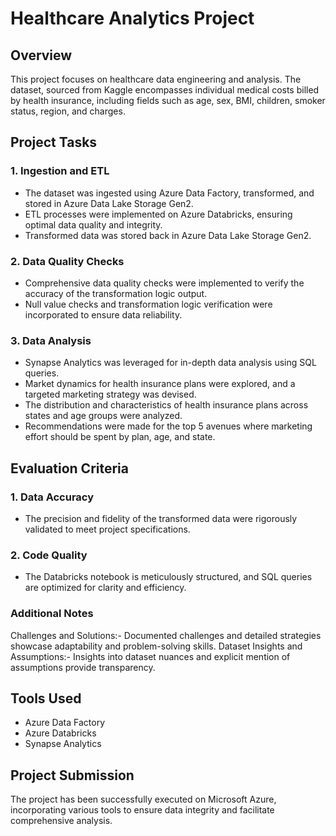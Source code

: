 # Healthcare Analytics Project

## Overview
This project focuses on healthcare data engineering and analysis. The dataset, sourced from Kaggle encompasses individual medical costs billed by health insurance, including fields such as age, sex, BMI, children, smoker status, region, and charges.

## Project Tasks
### 1. Ingestion and ETL
- The dataset was ingested using Azure Data Factory, transformed, and stored in Azure Data Lake Storage Gen2.
- ETL processes were implemented on Azure Databricks, ensuring optimal data quality and integrity.
- Transformed data was stored back in Azure Data Lake Storage Gen2.

### 2. Data Quality Checks
- Comprehensive data quality checks were implemented to verify the accuracy of the transformation logic output.
- Null value checks and transformation logic verification were incorporated to ensure data reliability.

### 3. Data Analysis
- Synapse Analytics was leveraged for in-depth data analysis using SQL queries.
- Market dynamics for health insurance plans were explored, and a targeted marketing strategy was devised.
- The distribution and characteristics of health insurance plans across states and age groups were analyzed.
- Recommendations were made for the top 5 avenues where marketing effort should be spent by plan, age, and state.

## Evaluation Criteria

### 1. Data Accuracy
- The precision and fidelity of the transformed data were rigorously validated to meet project specifications.
### 2. Code Quality
- The Databricks notebook is meticulously structured, and SQL queries are optimized for clarity and efficiency.
### Additional Notes
Challenges and Solutions:- Documented challenges and detailed strategies showcase adaptability and problem-solving skills.
Dataset Insights and Assumptions:- Insights into dataset nuances and explicit mention of assumptions provide transparency.

## Tools Used
- Azure Data Factory
- Azure Databricks
- Synapse Analytics

## Project Submission
The project has been successfully executed on Microsoft Azure, incorporating various tools to ensure data integrity and facilitate comprehensive analysis.

